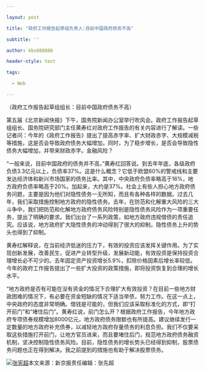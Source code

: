 ```yaml
---

layout: post

title: "政府工作报告起草组负责人:目前中国政府债务不高"

subtitle: ''

author: kbs668888

header-style: text

tags:

  - Web

---
```


（政府工作报告起草组组长：目前中国政府债务不高）

第五届《北京新闻快报》下午，国务院新闻办公室举行吹风会。政府工作报告起草组组长、国务院研究部门主任黄寿红对政府工作报告的有关内容进行了解读。一些记者问：今年的《政府工作报告》提出了提高赤字率、扩大财政赤字、大规模减税等措施，这是否会导致政府债务大幅增加，同时，为了稳步增长，是否会导致隐性债务大幅增加，并带来财政赤字。金融风险？

“一般来说，目前中国政府的债务并不高，”黄寿红回答说。到去年年底，各级政府负债3.3亿元以上，负债率37%。这是什么概念？它低于欧盟60%的警戒线和主要发达经济体和新兴市场国家的债务比率。其中，中央政府负债率略高于16%，地方政府负债率略高于20%。加起来，大约是37%。社会上有些人担心地方政府债务问题，主要是因为他们对隐性债务一无所知，而且有各种各样的数据。过去几年，我们采取措施控制地方政府的隐性债务。去年，在防范和化解重大风险的三大斗争中，我们把防范和化解地方政府债务风险特别是隐性债务风险作为一项重要任务，提出了明确的要求。我们出台了一系列政策，如地方政府违规借债的责任追究。应该说，地方政府扩大隐性债务的冲动得到了很大的抑制，隐性债务上升的势头也得到了抑制。

黄寿红解释说，在当前经济低迷的压力下，有效的投资应该发挥关键作用。为了实现创新发展，改善民生，促进产业转型升级，发展新动能，有效投资是保持投资合理增长必不可少的。去年固定资产投资增长5.9%，扣除价格因素后增长率较低。今年的政府工作报告提出了一些扩大投资的政策措施，即将投资恢复到合理的增长水平。

“地方政府是否有可能在没有资金的情况下合理扩大有效投资？在目前一些地方财政困难的情况下，有必要在资金短缺的情况下适当举债，努力工作。在这一点上，中央政府的态度非常明确。借钱是可能的，但我们应该采取标准化的方式，即“打开前门”和“堵住后门”。黄寿红说，前门怎么开？根据政府工作报告，今年地方政府专项债券规模增加8000亿元，地方政府债务限额也有所提高。建议继续发行一定数量的地方政府补充债券，以减轻地方政府存量债务的利息负担。我们不仅要采取这些措施打开前门，让地方官员进来，而且要堵住后门，规范地方政府债务融资机制，坚决控制隐性债务风险。目前，隐性债务的增长势头已经得到抑制，股票债务问题也正在得到解决。我之前提到的措施也有助于解决股票债务。

[![张宪超](http://img1.cache.netease.com/cnews/css13/img/end_news.png)](http://news.163.com/)本文来源：新京报责任编辑：张先超

